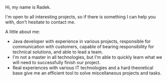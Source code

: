 
Hi, my name is Radek.

I'm open to all interesting projects, so if there is something I can help you with, don't hesitate to contact me.

A little about me:
- Java developer with experience in various projects, responsible for communication with customers, capable of bearing responsibility for technical solutions, and able to lead a team.
- I'm not a master in all technologies, but I'm able to quickly learn what we will need to successfully finish our project.
- Real experiences with various IT technologies and a hard theoretical base give me an efficient tool to solve miscellaneous projects and tasks.

